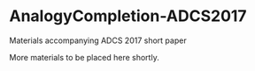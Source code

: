 # AnalogyCompletion-ADCS2017
Materials accompanying ADCS 2017 short paper

More materials to be placed here shortly.

